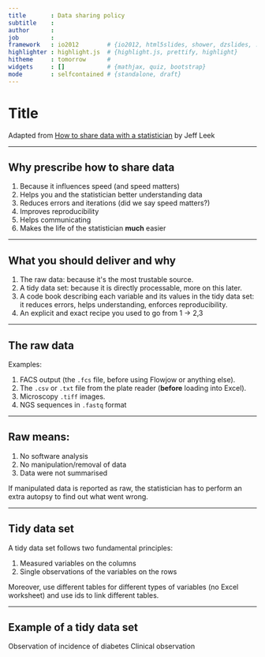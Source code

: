 ```yaml
---
title       : Data sharing policy
subtitle    : 
author      : 
job         : 
framework   : io2012        # {io2012, html5slides, shower, dzslides, ...}
highlighter : highlight.js  # {highlight.js, prettify, highlight}
hitheme     : tomorrow      # 
widgets     : []            # {mathjax, quiz, bootstrap}
mode        : selfcontained # {standalone, draft}
---
```


# Title
Adapted from [How to share data with a statistician](https://github.com/jtleek/datasharing) by Jeff Leek

---

## Why prescribe how to share data

1. Because it influences speed (and speed matters)
2. Helps you and the statistician better understanding data
3. Reduces errors and iterations (did we say speed matters?)
4. Improves reproducibility
5. Helps communicating
6. Makes the life of the statistician **much** easier
 
---

## What you should deliver and why


1. The raw data: because it's the most trustable source.
2. A tidy data set: because it is directly processable, more on this later.
3. A code book describing each variable and its values in the tidy data set: it reduces errors, helps understanding, enforces reproducibility.
4. An explicit and exact recipe you used to go from 1 -> 2,3

---

## The raw data

Examples:

1. FACS output (the `.fcs` file, before using Flowjow or anything else).
2. The `.csv` or `.txt` file from the plate reader (**before** loading into Excel).
3. Microscopy `.tiff` images.
4. NGS sequences in `.fastq` format

---

## Raw means:

1. No software analysis
2. No manipulation/removal of data
3. Data were not summarised

If manipulated data is reported as raw, the statistician has to perform an extra autopsy to find out what went wrong.

---

## Tidy data set

A tidy data set follows two fundamental principles:

1. Measured variables on the columns
2. Single observations of the variables on the rows

Moreover, use different tables for different types of variables (no Excel worksheet) and use ids to link different tables.

---

## Example of a tidy data set

Observation of incidence of diabetes Clinical observation




